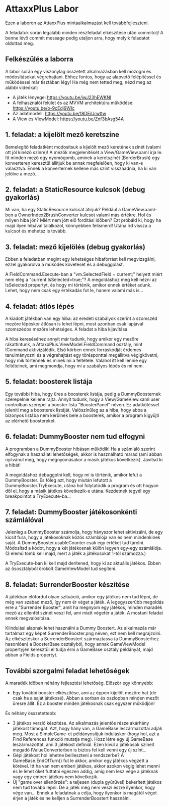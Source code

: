 # AttaxxPlus Labor

Ezen a laboron az AttaxxPlus mintaalkalmazást kell továbbfejleszteni.

A feladatok során legalább minden részfeladat elkészítése után commitolj! A benne lévő commit message pedig utaljon arra, hogy melyik feladatot oldottad meg.

## Felkészülés a laborra

A labor során egy viszonylag összetett alkalmazásban kell mozogni és módosításokat végrehajtani. Ehhez fontos, hogy az alapvető felépítéssel és működéssel már tisztában légy! Ha még nem tetted meg, nézd meg az alábbi videókat:

- A játék lényege: https://youtu.be/iwJ23hEWKNI
- A felhasználói felület és az MVVM architektúra működése: https://youtu.be/o-9cEdj9WIc
- Az adatmodell: https://youtu.be/18DEiUrwttw
- A View és ViewModel: https://youtu.be/Znf3bAsg54A

## 1. feladat: a kijelölt mező keretszíne

Bemelegítő feladatként modosítsuk a kijelölt mező keretének színét (valami ott jól kinéző színre)!
A mezők megjelenítését a View/GameView.xaml írja le. Itt minden mező egy nyomógomb, aminek a keretszínét (BorderBrush) egy konverteren keresztül állítjuk be annak megfelelően, hogy ki van-e választva. Ennek a konverternek kellene más színt visszaadnia, ha ki van jelölve a mező...

## 2. feladat: a StaticResource kulcsok (debug gyakorlás)

Mi van, ha egy StaticResource kulcsát átírjuk? Például a GameView.xaml-ben a OwnerIndex2BrushConverter kulcsot valami más értékre. Hol és milyen hiba jön? Miért nem jött elő fordítási időben? Ezt próbáld ki, hogy ha majd ilyen hibával találkozol, könnyebben felismerd! Utána írd vissza a kulcsot és mehetsz is tovább.

## 3. feladat: mező kijelölés (debug gyakorlás)

Ebben a feladatban megint egy lehetséges hibaforrást kell megvizsgálni, ezzel gyakorolva a működés követését és a debuggolást.

A FieldCommand.Execute-ban a "vm.SelectedField = current;" helyett miért nem elég a "current.IsSelected=true;"? A megoldáshoz meg kell nézni az IsSelected propertyt, és hogy mi történik, amikor ennek értéket adunk. Lehet, hogy nem csak egy értékadás fut le, hanem valami más is...

## 4. feladat: átlós lépés

A kiadott játékban van egy hiba: az eredeti szabályok szerint a szomszéd mezőre lépéskor átlósan is lehet lépni, most azonban csak lapjával szomszédos mezőre lehetséges. A feladat a hiba kijavítása. 

A hiba kereséséhez annyit már tudunk, hogy amikor egy mezőre rákattintunk, a AttaxxPlus.ViewModel.FieldCommand osztály, mint ICommand aktivizálódik. Első körben ennek forráskódját érdemes tanulmányozni és a végrehajtást egy törésponttal megállítva végigkövetni, hogy mik történnek és minek mi a feltétele. Valahol itt kell lennie egy feltételnek, ami megmondja, hogy mi a szabályos lépés és mi nem.

## 5. feladat: boosterek listája

Egy további hiba, hogy üres a boosterek listája, pedig a DummyBoosternek szerepelnie kellene rajta.
Annyit tudunk, hogy a View/GameView.xaml user controlban szerepel a booster lista "BoosterPanel" néven. Ez adatkötéssel jeleníti meg a boosterek listáját. Valószínűleg az a hiba, hogy abba a bizonyos listába nem kerülnek bele a boosterek, amikor a program kigyűjti az elérhető boostereket.

## 6. feladat: DummyBooster nem tud elfogyni

A programban a DummyBooster hibásan működik! Ha a számláló szerint elfogynak a használati lehetőségek, akkor is használható marad (ami abban nyilvánul meg, hogy megnyomásakor a másik játékos következik). Javítsd ki a hibát!

A megoldáshoz debuggolni kell, hogy mi is történik, amikor lefut a DummyBooster. És főleg azt, hogy miután lefutott a DummyBooster.TryExecute, utána hol folytatódik a program és ott hogyan dől el, hogy a másik játékos következik-e utána. Kezdetnek tegyél egy breakpointot a TryExecute-ba...

## 7. feladat: DummyBooster játékosonkénti számlálóval

Jelenleg a DummyBooster számolja, hogy hányszor lehet aktivizálni, de egy kicsit fura, hogy a játékosoknak közös számlálója van és nem mindenkinek saját.
A DummyBooster.usableCounter csak egy értéket tud tárolni. Módosítsd a kódot, hogy a két játékosnak külön legyen egy-egy számlálója. (3 elemű tömb kell majd, mert a játék a játékosokat 1-től számozza.)

A TryExecute-ban ki kell majd derítened, hogy ki az aktuális játékos. Ebben az ősosztályból örökölt GameViewModel tud segíteni.

## 8. feladat: SurrenderBooster készítése

A játékban előfordul olyan szituáció, amikor egy játékos nem tud lépni, de még van szabad mező, így nem ér véget a játék.
A legegyszerűbb megoldás erre a "Surrender Booster", amit ha megnyom egy játékos, minden maradék mező az ellenfél színét veszi fel, ami miatt végetér a játék. A mostani feladat ennek megvalósítása.

Kiindulási alapnak lehet használni a Dummy Boostert. Az alkalmazás már tartalmaz egy képet SurrenderBooster.png néven, ezt nem kell megrajzolni. Az elkészítéskor a SurrenderBoostert származtassa (a DummyBoosterhez hasonlóan) a BoosterBase osztályból, hogy annak GameViewModel propertyjén keresztül el tudja érni a GameBase osztály példányát, majd abban a Fields propertyt.

## További szorgalmi feladat lehetőségek

A maradék időben néhány fejlesztési lehetőség. Először egy könnyebb:

- Egy további booster elkészítése, ami az éppen kijelölt mezőre hat (de csak ha a saját játékosé). Abban a sorban és oszlopban minden mezőt üresre állít. Ez a booster minden játékosnak csak egyszer működjön!

És néhány összetettebb:

- 3 játékos verzió készítése. Az alkalmazás jelentős része akárhány játékost támogat. Azt, hogy hány van, a GameBase leszármazottai adják meg. Most a SimpleGame-et példányosítjuk induláskor (hogy hol, azt a Find References funkció mutatja meg). Hozz létre egy új GameBase leszármazottat, ami 3 játékost definiál. Ezen kívül a játékosok színeit megadó IValueConverterben is biztos fel kell venni egy új színt...
- Gépi játékost hol lehetne beilleszteni a rendszerbe? A GameBase.EndOfTurn() fut le akkor, amikor egy játékos végzett a körével. Itt ha van nem emberi játékos, akkor azokon végig lehet menni és le lehet őket futtatni egészen addig, amíg nem lesz vége a játéknak vagy egy emberi játékos nem következik.
- Új "game over ellenőrzés": a teljesen (dupla gyűrűvel) bekerített játékos nem tud tovább lépni. De a játék még nem veszi észre ilyenkor, hogy vége van... Ennek a feladatnak a célja, hogy ilyenkor is magától véget érjen a játék és ne kelljen a SurrenderBoostert használni.
